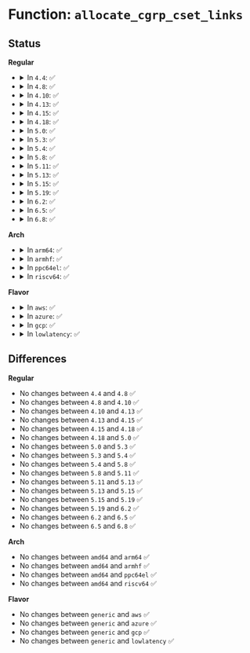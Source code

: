 # Function: <code>allocate_cgrp_cset_links</code>

## Status
<b>Regular</b>
<ul>
<li>
<details>
<summary>In <code>4.4</code>: ✅</summary>

```c
int allocate_cgrp_cset_links(int count, struct list_head *tmp_links);
```

**Collision:** Unique Static

**Inline:** No

**Transformation:** False

**Instances:**

```
In kernel/cgroup.c (ffffffff81114720)
Location: kernel/cgroup.c:958
Inline: False
Direct callers:
  - kernel/cgroup.c:find_css_set
  - kernel/cgroup.c:cgroup_setup_root
```
**Symbols:**

```
ffffffff81114720-ffffffff8111479b: allocate_cgrp_cset_links (STB_LOCAL)
```
</details>
</li>
<li>
<details>
<summary>In <code>4.8</code>: ✅</summary>

```c
int allocate_cgrp_cset_links(int count, struct list_head *tmp_links);
```

**Collision:** Unique Static

**Inline:** No

**Transformation:** False

**Instances:**

```
In kernel/cgroup.c (ffffffff8111afb0)
Location: kernel/cgroup.c:1003
Inline: False
Direct callers:
  - kernel/cgroup.c:cgroup_setup_root
  - kernel/cgroup.c:find_css_set
```
**Symbols:**

```
ffffffff8111afb0-ffffffff8111b02b: allocate_cgrp_cset_links (STB_LOCAL)
```
</details>
</li>
<li>
<details>
<summary>In <code>4.10</code>: ✅</summary>

```c
int allocate_cgrp_cset_links(int count, struct list_head *tmp_links);
```

**Collision:** Unique Static

**Inline:** No

**Transformation:** False

**Instances:**

```
In kernel/cgroup.c (ffffffff81122c80)
Location: kernel/cgroup.c:1006
Inline: False
Direct callers:
  - kernel/cgroup.c:cgroup_setup_root
  - kernel/cgroup.c:find_css_set
```
**Symbols:**

```
ffffffff81122c80-ffffffff81122cfb: allocate_cgrp_cset_links (STB_LOCAL)
```
</details>
</li>
<li>
<details>
<summary>In <code>4.13</code>: ✅</summary>

```c
int allocate_cgrp_cset_links(int count, struct list_head *tmp_links);
```

**Collision:** Unique Static

**Inline:** No

**Transformation:** False

**Instances:**

```
In kernel/cgroup/cgroup.c (ffffffff811229d0)
Location: kernel/cgroup/cgroup.c:899
Inline: False
Direct callers:
  - kernel/cgroup/cgroup.c:cgroup_setup_root
  - kernel/cgroup/cgroup.c:find_css_set
```
**Symbols:**

```
ffffffff811229d0-ffffffff81122a4e: allocate_cgrp_cset_links (STB_LOCAL)
```
</details>
</li>
<li>
<details>
<summary>In <code>4.15</code>: ✅</summary>

```c
int allocate_cgrp_cset_links(int count, struct list_head *tmp_links);
```

**Collision:** Unique Static

**Inline:** No

**Transformation:** False

**Instances:**

```
In kernel/cgroup/cgroup.c (ffffffff8112e660)
Location: kernel/cgroup/cgroup.c:1044
Inline: False
Direct callers:
  - kernel/cgroup/cgroup.c:cgroup_setup_root
  - kernel/cgroup/cgroup.c:find_css_set
```
**Symbols:**

```
ffffffff8112e660-ffffffff8112e6de: allocate_cgrp_cset_links (STB_LOCAL)
```
</details>
</li>
<li>
<details>
<summary>In <code>4.18</code>: ✅</summary>

```c
int allocate_cgrp_cset_links(int count, struct list_head *tmp_links);
```

**Collision:** Unique Static

**Inline:** No

**Transformation:** False

**Instances:**

```
In kernel/cgroup/cgroup.c (ffffffff8113cb10)
Location: kernel/cgroup/cgroup.c:1047
Inline: False
Direct callers:
  - kernel/cgroup/cgroup.c:cgroup_setup_root
  - kernel/cgroup/cgroup.c:find_css_set
```
**Symbols:**

```
ffffffff8113cb10-ffffffff8113cb8e: allocate_cgrp_cset_links (STB_LOCAL)
```
</details>
</li>
<li>
<details>
<summary>In <code>5.0</code>: ✅</summary>

```c
int allocate_cgrp_cset_links(int count, struct list_head *tmp_links);
```

**Collision:** Unique Static

**Inline:** No

**Transformation:** False

**Instances:**

```
In kernel/cgroup/cgroup.c (ffffffff81147570)
Location: kernel/cgroup/cgroup.c:1082
Inline: False
Direct callers:
  - kernel/cgroup/cgroup.c:cgroup_setup_root
  - kernel/cgroup/cgroup.c:find_css_set
```
**Symbols:**

```
ffffffff81147570-ffffffff811475ee: allocate_cgrp_cset_links (STB_LOCAL)
```
</details>
</li>
<li>
<details>
<summary>In <code>5.3</code>: ✅</summary>

```c
int allocate_cgrp_cset_links(int count, struct list_head *tmp_links);
```

**Collision:** Unique Static

**Inline:** No

**Transformation:** False

**Instances:**

```
In kernel/cgroup/cgroup.c (ffffffff811527e0)
Location: kernel/cgroup/cgroup.c:1122
Inline: False
Direct callers:
  - kernel/cgroup/cgroup.c:cgroup_setup_root
  - kernel/cgroup/cgroup.c:find_css_set
```
**Symbols:**

```
ffffffff811527e0-ffffffff81152855: allocate_cgrp_cset_links (STB_LOCAL)
```
</details>
</li>
<li>
<details>
<summary>In <code>5.4</code>: ✅</summary>

```c
int allocate_cgrp_cset_links(int count, struct list_head *tmp_links);
```

**Collision:** Unique Static

**Inline:** No

**Transformation:** False

**Instances:**

```
In kernel/cgroup/cgroup.c (ffffffff8115e430)
Location: kernel/cgroup/cgroup.c:1122
Inline: False
Direct callers:
  - kernel/cgroup/cgroup.c:cgroup_setup_root
  - kernel/cgroup/cgroup.c:find_css_set
```
**Symbols:**

```
ffffffff8115e430-ffffffff8115e4a5: allocate_cgrp_cset_links (STB_LOCAL)
```
</details>
</li>
<li>
<details>
<summary>In <code>5.8</code>: ✅</summary>

```c
int allocate_cgrp_cset_links(int count, struct list_head *tmp_links);
```

**Collision:** Unique Static

**Inline:** No

**Transformation:** False

**Instances:**

```
In kernel/cgroup/cgroup.c (ffffffff8116faf0)
Location: kernel/cgroup/cgroup.c:1114
Inline: False
Direct callers:
  - kernel/cgroup/cgroup.c:cgroup_setup_root
  - kernel/cgroup/cgroup.c:find_css_set
```
**Symbols:**

```
ffffffff8116faf0-ffffffff8116fbbf: allocate_cgrp_cset_links (STB_LOCAL)
```
</details>
</li>
<li>
<details>
<summary>In <code>5.11</code>: ✅</summary>

```c
int allocate_cgrp_cset_links(int count, struct list_head *tmp_links);
```

**Collision:** Unique Static

**Inline:** No

**Transformation:** False

**Instances:**

```
In kernel/cgroup/cgroup.c (ffffffff8116c5a0)
Location: kernel/cgroup/cgroup.c:1111
Inline: False
Direct callers:
  - kernel/cgroup/cgroup.c:cgroup_setup_root
  - kernel/cgroup/cgroup.c:find_css_set
```
**Symbols:**

```
ffffffff8116c5a0-ffffffff8116c66f: allocate_cgrp_cset_links (STB_LOCAL)
```
</details>
</li>
<li>
<details>
<summary>In <code>5.13</code>: ✅</summary>

```c
int allocate_cgrp_cset_links(int count, struct list_head *tmp_links);
```

**Collision:** Unique Static

**Inline:** No

**Transformation:** False

**Instances:**

```
In kernel/cgroup/cgroup.c (ffffffff8116d200)
Location: kernel/cgroup/cgroup.c:1111
Inline: False
Direct callers:
  - kernel/cgroup/cgroup.c:cgroup_setup_root
  - kernel/cgroup/cgroup.c:find_css_set
```
**Symbols:**

```
ffffffff8116d200-ffffffff8116d2cf: allocate_cgrp_cset_links (STB_LOCAL)
```
</details>
</li>
<li>
<details>
<summary>In <code>5.15</code>: ✅</summary>

```c
int allocate_cgrp_cset_links(int count, struct list_head *tmp_links);
```

**Collision:** Unique Static

**Inline:** No

**Transformation:** False

**Instances:**

```
In kernel/cgroup/cgroup.c (ffffffff81192ee0)
Location: kernel/cgroup/cgroup.c:1142
Inline: False
Direct callers:
  - kernel/cgroup/cgroup.c:cgroup_setup_root
  - kernel/cgroup/cgroup.c:find_css_set
```
**Symbols:**

```
ffffffff81192ee0-ffffffff81192faf: allocate_cgrp_cset_links (STB_LOCAL)
```
</details>
</li>
<li>
<details>
<summary>In <code>5.19</code>: ✅</summary>

```c
int allocate_cgrp_cset_links(int count, struct list_head *tmp_links);
```

**Collision:** Unique Static

**Inline:** No

**Transformation:** False

**Instances:**

```
In kernel/cgroup/cgroup.c (ffffffff811c2d30)
Location: kernel/cgroup/cgroup.c:1144
Inline: False
Direct callers:
  - kernel/cgroup/cgroup.c:cgroup_setup_root
  - kernel/cgroup/cgroup.c:find_css_set
```
**Symbols:**

```
ffffffff811c2d30-ffffffff811c2dff: allocate_cgrp_cset_links (STB_LOCAL)
```
</details>
</li>
<li>
<details>
<summary>In <code>6.2</code>: ✅</summary>

```c
int allocate_cgrp_cset_links(int count, struct list_head *tmp_links);
```

**Collision:** Unique Static

**Inline:** No

**Transformation:** False

**Instances:**

```
In kernel/cgroup/cgroup.c (ffffffff81204e20)
Location: kernel/cgroup/cgroup.c:1149
Inline: False
Direct callers:
  - kernel/cgroup/cgroup.c:cgroup_setup_root
  - kernel/cgroup/cgroup.c:find_css_set
```
**Symbols:**

```
ffffffff81204e20-ffffffff81204eef: allocate_cgrp_cset_links (STB_LOCAL)
```
</details>
</li>
<li>
<details>
<summary>In <code>6.5</code>: ✅</summary>

```c
int allocate_cgrp_cset_links(int count, struct list_head *tmp_links);
```

**Collision:** Unique Static

**Inline:** No

**Transformation:** False

**Instances:**

```
In kernel/cgroup/cgroup.c (ffffffff8121a750)
Location: kernel/cgroup/cgroup.c:1133
Inline: False
Direct callers:
  - kernel/cgroup/cgroup.c:cgroup_setup_root
  - kernel/cgroup/cgroup.c:find_css_set
```
**Symbols:**

```
ffffffff8121a750-ffffffff8121a81f: allocate_cgrp_cset_links (STB_LOCAL)
```
</details>
</li>
<li>
<details>
<summary>In <code>6.8</code>: ✅</summary>

```c
int allocate_cgrp_cset_links(int count, struct list_head *tmp_links);
```

**Collision:** Unique Static

**Inline:** No

**Transformation:** False

**Instances:**

```
In kernel/cgroup/cgroup.c (ffffffff81232370)
Location: kernel/cgroup/cgroup.c:1113
Inline: False
Direct callers:
  - kernel/cgroup/cgroup.c:cgroup_setup_root
  - kernel/cgroup/cgroup.c:find_css_set
```
**Symbols:**

```
ffffffff81232370-ffffffff81232470: allocate_cgrp_cset_links (STB_LOCAL)
```
</details>
</li>
</ul>
<b>Arch</b>
<ul>
<li>
<details>
<summary>In <code>arm64</code>: ✅</summary>

```c
int allocate_cgrp_cset_links(int count, struct list_head *tmp_links);
```

**Collision:** Unique Static

**Inline:** No

**Transformation:** False

**Instances:**

```
In kernel/cgroup/cgroup.c (ffff8000101cec40)
Location: kernel/cgroup/cgroup.c:1122
Inline: False
Direct callers:
  - kernel/cgroup/cgroup.c:cgroup_setup_root
  - kernel/cgroup/cgroup.c:find_css_set
```
**Symbols:**

```
ffff8000101cec40-ffff8000101cecd8: allocate_cgrp_cset_links (STB_LOCAL)
```
</details>
</li>
<li>
<details>
<summary>In <code>armhf</code>: ✅</summary>

```c
int allocate_cgrp_cset_links(int count, struct list_head *tmp_links);
```

**Collision:** Unique Static

**Inline:** No

**Transformation:** False

**Instances:**

```
In kernel/cgroup/cgroup.c (c041210c)
Location: kernel/cgroup/cgroup.c:1122
Inline: False
Direct callers:
  - kernel/cgroup/cgroup.c:cgroup_setup_root
  - kernel/cgroup/cgroup.c:find_css_set
```
**Symbols:**

```
c041210c-c0412194: allocate_cgrp_cset_links (STB_LOCAL)
```
</details>
</li>
<li>
<details>
<summary>In <code>ppc64el</code>: ✅</summary>

```c
int allocate_cgrp_cset_links(int count, struct list_head *tmp_links);
```

**Collision:** Unique Static

**Inline:** No

**Transformation:** False

**Instances:**

```
In kernel/cgroup/cgroup.c (c00000000023a670)
Location: kernel/cgroup/cgroup.c:1122
Inline: False
Direct callers:
  - kernel/cgroup/cgroup.c:cgroup_setup_root
  - kernel/cgroup/cgroup.c:find_css_set
```
**Symbols:**

```
c00000000023a670-c00000000023a764: allocate_cgrp_cset_links (STB_LOCAL)
```
</details>
</li>
<li>
<details>
<summary>In <code>riscv64</code>: ✅</summary>

```c
int allocate_cgrp_cset_links(int count, struct list_head *tmp_links);
```

**Collision:** Unique Static

**Inline:** No

**Transformation:** False

**Instances:**

```
In kernel/cgroup/cgroup.c (ffffffe000149490)
Location: kernel/cgroup/cgroup.c:1122
Inline: False
Direct callers:
  - kernel/cgroup/cgroup.c:cgroup_setup_root
  - kernel/cgroup/cgroup.c:find_css_set
```
**Symbols:**

```
ffffffe000149490-ffffffe000149512: allocate_cgrp_cset_links (STB_LOCAL)
```
</details>
</li>
</ul>
<b>Flavor</b>
<ul>
<li>
<details>
<summary>In <code>aws</code>: ✅</summary>

```c
int allocate_cgrp_cset_links(int count, struct list_head *tmp_links);
```

**Collision:** Unique Static

**Inline:** No

**Transformation:** False

**Instances:**

```
In kernel/cgroup/cgroup.c (ffffffff81156a50)
Location: kernel/cgroup/cgroup.c:1122
Inline: False
Direct callers:
  - kernel/cgroup/cgroup.c:cgroup_setup_root
  - kernel/cgroup/cgroup.c:find_css_set
```
**Symbols:**

```
ffffffff81156a50-ffffffff81156ac5: allocate_cgrp_cset_links (STB_LOCAL)
```
</details>
</li>
<li>
<details>
<summary>In <code>azure</code>: ✅</summary>

```c
int allocate_cgrp_cset_links(int count, struct list_head *tmp_links);
```

**Collision:** Unique Static

**Inline:** No

**Transformation:** False

**Instances:**

```
In kernel/cgroup/cgroup.c (ffffffff81149d70)
Location: kernel/cgroup/cgroup.c:1122
Inline: False
Direct callers:
  - kernel/cgroup/cgroup.c:cgroup_setup_root
  - kernel/cgroup/cgroup.c:find_css_set
```
**Symbols:**

```
ffffffff81149d70-ffffffff81149de5: allocate_cgrp_cset_links (STB_LOCAL)
```
</details>
</li>
<li>
<details>
<summary>In <code>gcp</code>: ✅</summary>

```c
int allocate_cgrp_cset_links(int count, struct list_head *tmp_links);
```

**Collision:** Unique Static

**Inline:** No

**Transformation:** False

**Instances:**

```
In kernel/cgroup/cgroup.c (ffffffff81154820)
Location: kernel/cgroup/cgroup.c:1122
Inline: False
Direct callers:
  - kernel/cgroup/cgroup.c:cgroup_setup_root
  - kernel/cgroup/cgroup.c:find_css_set
```
**Symbols:**

```
ffffffff81154820-ffffffff81154895: allocate_cgrp_cset_links (STB_LOCAL)
```
</details>
</li>
<li>
<details>
<summary>In <code>lowlatency</code>: ✅</summary>

```c
int allocate_cgrp_cset_links(int count, struct list_head *tmp_links);
```

**Collision:** Unique Static

**Inline:** No

**Transformation:** False

**Instances:**

```
In kernel/cgroup/cgroup.c (ffffffff81161720)
Location: kernel/cgroup/cgroup.c:1122
Inline: False
Direct callers:
  - kernel/cgroup/cgroup.c:cgroup_setup_root
  - kernel/cgroup/cgroup.c:find_css_set
```
**Symbols:**

```
ffffffff81161720-ffffffff81161795: allocate_cgrp_cset_links (STB_LOCAL)
```
</details>
</li>
</ul>

## Differences
<b>Regular</b>
<ul>
<li>
No changes between <code>4.4</code> and <code>4.8</code> ✅
</li>
<li>
No changes between <code>4.8</code> and <code>4.10</code> ✅
</li>
<li>
No changes between <code>4.10</code> and <code>4.13</code> ✅
</li>
<li>
No changes between <code>4.13</code> and <code>4.15</code> ✅
</li>
<li>
No changes between <code>4.15</code> and <code>4.18</code> ✅
</li>
<li>
No changes between <code>4.18</code> and <code>5.0</code> ✅
</li>
<li>
No changes between <code>5.0</code> and <code>5.3</code> ✅
</li>
<li>
No changes between <code>5.3</code> and <code>5.4</code> ✅
</li>
<li>
No changes between <code>5.4</code> and <code>5.8</code> ✅
</li>
<li>
No changes between <code>5.8</code> and <code>5.11</code> ✅
</li>
<li>
No changes between <code>5.11</code> and <code>5.13</code> ✅
</li>
<li>
No changes between <code>5.13</code> and <code>5.15</code> ✅
</li>
<li>
No changes between <code>5.15</code> and <code>5.19</code> ✅
</li>
<li>
No changes between <code>5.19</code> and <code>6.2</code> ✅
</li>
<li>
No changes between <code>6.2</code> and <code>6.5</code> ✅
</li>
<li>
No changes between <code>6.5</code> and <code>6.8</code> ✅
</li>
</ul>
<b>Arch</b>
<ul>
<li>
No changes between <code>amd64</code> and <code>arm64</code> ✅
</li>
<li>
No changes between <code>amd64</code> and <code>armhf</code> ✅
</li>
<li>
No changes between <code>amd64</code> and <code>ppc64el</code> ✅
</li>
<li>
No changes between <code>amd64</code> and <code>riscv64</code> ✅
</li>
</ul>
<b>Flavor</b>
<ul>
<li>
No changes between <code>generic</code> and <code>aws</code> ✅
</li>
<li>
No changes between <code>generic</code> and <code>azure</code> ✅
</li>
<li>
No changes between <code>generic</code> and <code>gcp</code> ✅
</li>
<li>
No changes between <code>generic</code> and <code>lowlatency</code> ✅
</li>
</ul>
